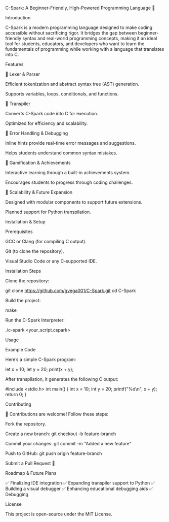 C-Spark: A Beginner-Friendly, High-Powered Programming Language 🚀

Introduction

C-Spark is a modern programming language designed to make coding accessible without sacrificing rigor. It bridges the gap between beginner-friendly syntax and real-world programming concepts, making it an ideal tool for students, educators, and developers who want to learn the fundamentals of programming while working with a language that translates into C.

Features

🔹 Lexer & Parser

Efficient tokenization and abstract syntax tree (AST) generation.

Supports variables, loops, conditionals, and functions.

🔹 Transpiler

Converts C-Spark code into C for execution.

Optimized for efficiency and scalability.

🔹 Error Handling & Debugging

Inline hints provide real-time error messages and suggestions.

Helps students understand common syntax mistakes.

🔹 Gamification & Achievements

Interactive learning through a built-in achievements system.

Encourages students to progress through coding challenges.

🔹 Scalability & Future Expansion

Designed with modular components to support future extensions.

Planned support for Python transpilation.

Installation & Setup

Prerequisites

GCC or Clang (for compiling C output).

Git (to clone the repository).

Visual Studio Code or any C-supported IDE.

Installation Steps

Clone the repository:

git clone https://github.com/gvega001/C-Spark.git
cd C-Spark

Build the project:

make

Run the C-Spark Interpreter:

./c-spark <your_script.cspark>

Usage

Example Code

Here’s a simple C-Spark program:

let x = 10;
let y = 20;
print(x + y);

After transpilation, it generates the following C output:

#include <stdio.h>
int main() {
    int x = 10;
    int y = 20;
    printf("%d\n", x + y);
    return 0;
}

Contributing

🚀 Contributions are welcome! Follow these steps:

Fork the repository.

Create a new branch: git checkout -b feature-branch

Commit your changes: git commit -m "Added a new feature"

Push to GitHub: git push origin feature-branch

Submit a Pull Request 🚀

Roadmap & Future Plans

✅ Finalizing IDE integration
✅ Expanding transpiler support to Python
✅ Building a visual debugger
✅ Enhancing educational debugging aids
✅ Debugging

License

This project is open-source under the MIT License.

